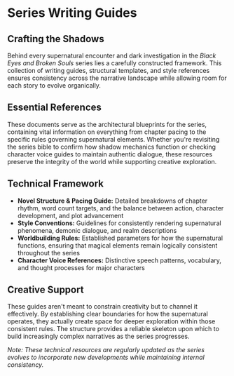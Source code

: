 # Series Writing Guides

## Crafting the Shadows

Behind every supernatural encounter and dark investigation in the *Black Eyes and Broken Souls* series lies a carefully constructed framework. This collection of writing guides, structural templates, and style references ensures consistency across the narrative landscape while allowing room for each story to evolve organically.

## Essential References

These documents serve as the architectural blueprints for the series, containing vital information on everything from chapter pacing to the specific rules governing supernatural elements. Whether you're revisiting the series bible to confirm how shadow mechanics function or checking character voice guides to maintain authentic dialogue, these resources preserve the integrity of the world while supporting creative exploration.

## Technical Framework

- **Novel Structure & Pacing Guide:** Detailed breakdowns of chapter rhythm, word count targets, and the balance between action, character development, and plot advancement
- **Style Conventions:** Guidelines for consistently rendering supernatural phenomena, demonic dialogue, and realm descriptions
- **Worldbuilding Rules:** Established parameters for how the supernatural functions, ensuring that magical elements remain logically consistent throughout the series
- **Character Voice References:** Distinctive speech patterns, vocabulary, and thought processes for major characters

## Creative Support

These guides aren't meant to constrain creativity but to channel it effectively. By establishing clear boundaries for how the supernatural operates, they actually create space for deeper exploration within those consistent rules. The structure provides a reliable skeleton upon which to build increasingly complex narratives as the series progresses.

*Note: These technical resources are regularly updated as the series evolves to incorporate new developments while maintaining internal consistency.*